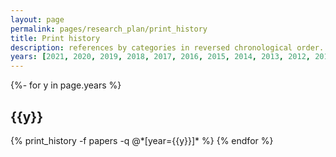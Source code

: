 ```yaml
---
layout: page
permalink: pages/research_plan/print_history
title: Print history
description: references by categories in reversed chronological order. generated by jekyll-scholar.
years: [2021, 2020, 2019, 2018, 2017, 2016, 2015, 2014, 2013, 2012, 2011, 2010, 2009, 2008, 2007, 2006, 2005, 2004, 2003, 2002, 2001, 2000]
---
```

<!-- _pages/research_plan/print_history -->
<div class="print_history">

{%- for y in page.years %}
  <h2 class="year">{{y}}</h2>
  {% print_history -f papers -q @*[year={{y}}]* %}
{% endfor %}

</div>